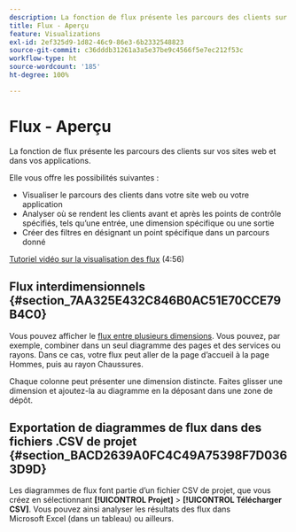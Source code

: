 ```yaml
---
description: La fonction de flux présente les parcours des clients sur vos sites web et dans vos applications.
title: Flux - Aperçu
feature: Visualizations
exl-id: 2ef325d9-1d82-46c9-86e3-6b2332548823
source-git-commit: c36dddb31261a3a5e37be9c4566f5e7ec212f53c
workflow-type: ht
source-wordcount: '185'
ht-degree: 100%

---
```


# Flux - Aperçu

La fonction de flux présente les parcours des clients sur vos sites web et dans vos applications.

Elle vous offre les possibilités suivantes :

* Visualiser le parcours des clients dans votre site web ou votre application
* Analyser où se rendent les clients avant et après les points de contrôle spécifiés, tels qu’une entrée, une dimension spécifique ou une sortie
* Créer des filtres en désignant un point spécifique dans un parcours donné

[Tutoriel vidéo sur la visualisation des flux](https://experienceleague.adobe.com/docs/analytics-learn/tutorials/analysis-workspace/analyzing-customer-journeys/flow-visualization.html?lang=fr) (4:56)

## Flux interdimensionnels {#section_7AA325E432C846B0AC51E70CCE79B4C0}

Vous pouvez afficher le [flux entre plusieurs dimensions](/help/analysis-workspace/visualizations/c-flow/multi-dimensional-flow.md). Vous pouvez, par exemple, combiner dans un seul diagramme des pages et des services ou rayons. Dans ce cas, votre flux peut aller de la page d’accueil à la page Hommes, puis au rayon Chaussures.

Chaque colonne peut présenter une dimension distincte. Faites glisser une dimension et ajoutez-la au diagramme en la déposant dans une zone de dépôt.

## Exportation de diagrammes de flux dans des fichiers .CSV de projet  {#section_BACD2639A0FC4C49A75398F7D0363D9D}

Les diagrammes de flux font partie d’un fichier CSV de projet, que vous créez en sélectionnant **[!UICONTROL Projet]** > **[!UICONTROL Télécharger CSV]**. Vous pouvez ainsi analyser les résultats des flux dans Microsoft Excel (dans un tableau) ou ailleurs.
